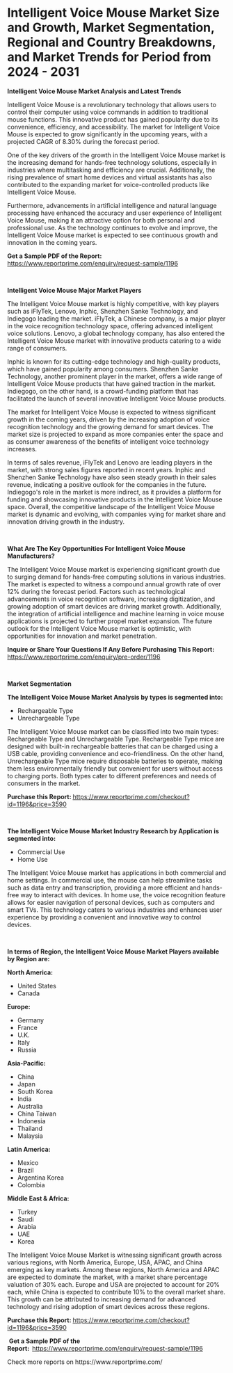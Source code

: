 <p><h1>Intelligent Voice Mouse Market Size and Growth, Market Segmentation, Regional and Country Breakdowns, and Market Trends for Period from 2024 -  2031</h1></p><p><strong>Intelligent Voice Mouse Market Analysis and Latest Trends</strong></p>
<p><p>Intelligent Voice Mouse is a revolutionary technology that allows users to control their computer using voice commands in addition to traditional mouse functions. This innovative product has gained popularity due to its convenience, efficiency, and accessibility. The market for Intelligent Voice Mouse is expected to grow significantly in the upcoming years, with a projected CAGR of 8.30% during the forecast period.</p><p>One of the key drivers of the growth in the Intelligent Voice Mouse market is the increasing demand for hands-free technology solutions, especially in industries where multitasking and efficiency are crucial. Additionally, the rising prevalence of smart home devices and virtual assistants has also contributed to the expanding market for voice-controlled products like Intelligent Voice Mouse.</p><p>Furthermore, advancements in artificial intelligence and natural language processing have enhanced the accuracy and user experience of Intelligent Voice Mouse, making it an attractive option for both personal and professional use. As the technology continues to evolve and improve, the Intelligent Voice Mouse market is expected to see continuous growth and innovation in the coming years.</p></p>
<p><strong>Get a Sample PDF of the Report:&nbsp;</strong> <a href="https://www.reportprime.com/enquiry/request-sample/1196">https://www.reportprime.com/enquiry/request-sample/1196</a></p>
<p>&nbsp;</p>
<p><strong>Intelligent Voice Mouse Major Market Players</strong></p>
<p><p>The Intelligent Voice Mouse market is highly competitive, with key players such as iFlyTek, Lenovo, Inphic, Shenzhen Sanke Technology, and Indiegogo leading the market. iFlyTek, a Chinese company, is a major player in the voice recognition technology space, offering advanced intelligent voice solutions. Lenovo, a global technology company, has also entered the Intelligent Voice Mouse market with innovative products catering to a wide range of consumers.</p><p>Inphic is known for its cutting-edge technology and high-quality products, which have gained popularity among consumers. Shenzhen Sanke Technology, another prominent player in the market, offers a wide range of Intelligent Voice Mouse products that have gained traction in the market. Indiegogo, on the other hand, is a crowd-funding platform that has facilitated the launch of several innovative Intelligent Voice Mouse products.</p><p>The market for Intelligent Voice Mouse is expected to witness significant growth in the coming years, driven by the increasing adoption of voice recognition technology and the growing demand for smart devices. The market size is projected to expand as more companies enter the space and as consumer awareness of the benefits of intelligent voice technology increases.</p><p>In terms of sales revenue, iFlyTek and Lenovo are leading players in the market, with strong sales figures reported in recent years. Inphic and Shenzhen Sanke Technology have also seen steady growth in their sales revenue, indicating a positive outlook for the companies in the future. Indiegogo's role in the market is more indirect, as it provides a platform for funding and showcasing innovative products in the Intelligent Voice Mouse space. Overall, the competitive landscape of the Intelligent Voice Mouse market is dynamic and evolving, with companies vying for market share and innovation driving growth in the industry.</p></p>
<p>&nbsp;</p>
<p><strong>What Are The Key Opportunities For Intelligent Voice Mouse Manufacturers?</strong></p>
<p><p>The Intelligent Voice Mouse market is experiencing significant growth due to surging demand for hands-free computing solutions in various industries. The market is expected to witness a compound annual growth rate of over 12% during the forecast period. Factors such as technological advancements in voice recognition software, increasing digitization, and growing adoption of smart devices are driving market growth. Additionally, the integration of artificial intelligence and machine learning in voice mouse applications is projected to further propel market expansion. The future outlook for the Intelligent Voice Mouse market is optimistic, with opportunities for innovation and market penetration.</p></p>
<p><strong>Inquire or Share Your Questions If Any Before Purchasing This Report:</strong> <a href="https://www.reportprime.com/enquiry/pre-order/1196">https://www.reportprime.com/enquiry/pre-order/1196</a></p>
<p>&nbsp;</p>
<p><strong>Market Segmentation</strong></p>
<p><strong>The Intelligent Voice Mouse Market Analysis by types is segmented into:</strong></p>
<p><ul><li>Rechargeable Type</li><li>Unrechargeable Type</li></ul></p>
<p><p>The Intelligent Voice Mouse market can be classified into two main types: Rechargeable Type and Unrechargeable Type. Rechargeable Type mice are designed with built-in rechargeable batteries that can be charged using a USB cable, providing convenience and eco-friendliness. On the other hand, Unrechargeable Type mice require disposable batteries to operate, making them less environmentally friendly but convenient for users without access to charging ports. Both types cater to different preferences and needs of consumers in the market.</p></p>
<p><strong>Purchase this Report:&nbsp;</strong><a href="https://www.reportprime.com/checkout?id=1196&price=3590">https://www.reportprime.com/checkout?id=1196&price=3590</a></p>
<p>&nbsp;</p>
<p><strong>The Intelligent Voice Mouse Market Industry Research by Application is segmented into:</strong></p>
<p><ul><li>Commercial Use</li><li>Home Use</li></ul></p>
<p><p>The Intelligent Voice Mouse market has applications in both commercial and home settings. In commercial use, the mouse can help streamline tasks such as data entry and transcription, providing a more efficient and hands-free way to interact with devices. In home use, the voice recognition feature allows for easier navigation of personal devices, such as computers and smart TVs. This technology caters to various industries and enhances user experience by providing a convenient and innovative way to control devices.</p></p>
<p>&nbsp;</p>
<p><strong>In terms of Region, the Intelligent Voice Mouse Market Players available by Region are:</strong></p>
<p>
    <p> <strong> North America: </strong>
        <ul>
            <li>United States</li>
            <li>Canada</li>
        </ul>
        </p> 
    <p> <strong> Europe: </strong>
        <ul>
            <li>Germany</li>
            <li>France</li>
            <li>U.K.</li>
            <li>Italy</li>
            <li>Russia</li>
        </ul>
        </p> 
    <p> <strong> Asia-Pacific: </strong>
        <ul>
            <li>China</li>
            <li>Japan</li>
            <li>South Korea</li>
            <li>India</li>
            <li>Australia</li>
            <li>China Taiwan</li>
            <li>Indonesia</li>
            <li>Thailand</li>
            <li>Malaysia</li>
        </ul>
        </p> 
    <p> <strong> Latin America: </strong>
        <ul>
            <li>Mexico</li>
            <li>Brazil</li>
            <li>Argentina Korea</li>
            <li>Colombia</li>
        </ul>
        </p> 
    <p> <strong> Middle East & Africa: </strong>
        <ul>
            <li>Turkey</li>
            <li>Saudi</li>
            <li>Arabia</li>
            <li>UAE</li>
            <li>Korea</li>
        </ul>
    </p>
    </p>
<p><p>The Intelligent Voice Mouse Market is witnessing significant growth across various regions, with North America, Europe, USA, APAC, and China emerging as key markets. Among these regions, North America and APAC are expected to dominate the market, with a market share percentage valuation of 30% each. Europe and USA are projected to account for 20% each, while China is expected to contribute 10% to the overall market share. This growth can be attributed to increasing demand for advanced technology and rising adoption of smart devices across these regions.</p></p>
<p><strong>Purchase this Report: </strong><a href="https://www.reportprime.com/checkout?id=1196&price=3590">https://www.reportprime.com/checkout?id=1196&price=3590</a></p>
<p>&nbsp;<strong>Get a Sample PDF of the Report:&nbsp;&nbsp;</strong><a href="https://www.reportprime.com/enquiry/request-sample/1196">https://www.reportprime.com/enquiry/request-sample/1196</a></p>
<p><strong></strong></p>
<p>Check more reports on https://www.reportprime.com/</p>